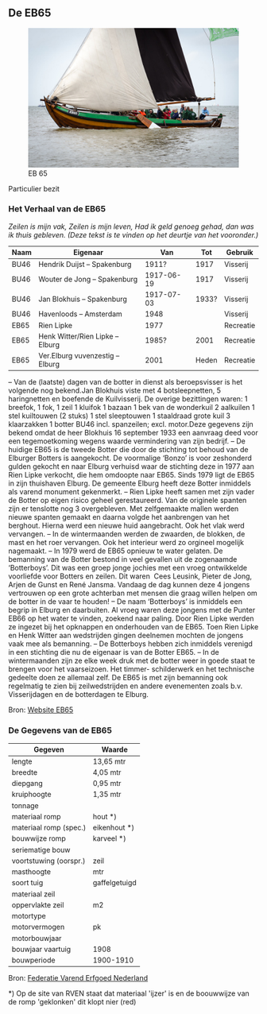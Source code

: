 ## De EB65

<figure id="foto_eb65">
    <img src="media/eb65.jpg" alt="EB 65">
    <figcaption>EB 65</figcaption>
</figure>

<aside class="note">
    Particulier bezit
</aside>

### Het Verhaal van de EB65

*Zeilen is mijn vak, Zeilen is mijn leven, Had ik geld genoeg gehad, dan was ik thuis gebleven. (Deze tekst is te vinden op het deurtje van het vooronder.)*

| Naam | Eigenaar                           | Van        | Tot      | Gebruik       |  
|------|------------------------------------|------------|----------|---------------|  
| BU46 | Hendrik Duijst – Spakenburg        | 1911?      | 1917     | Visserij      |  
| BU46 | Wouter de Jong – Spakenburg        | 1917-06-19 | 1917     | Visserij      |  
| BU46 | Jan Blokhuis – Spakenburg          | 1917-07-03 | 1933?    | Visserij      |  
| BU46 | Havenloods – Amsterdam             | 1948       |          | Visserij      |  
| EB65 | Rien Lipke                         | 1977       |          | Recreatie     |  
| EB65 | Henk Witter/Rien Lipke – Elburg    | 1985?      | 2001     | Recreatie     |  
| EB65 | Ver.Elburg vuvenzestig – Elburg    | 2001       | Heden    | Recreatie     |  


– Van de (laatste) dagen van de botter in dienst als beroepsvisser is het volgende nog bekend.Jan Blokhuis viste met 4 botsleepnetten, 5 haringnetten en boefende de Kuilvisserij. De overige bezittingen waren: 1 breefok, 1 fok, 1 zeil 1 kluifok 1 bazaan 1 bek van de wonderkuil 2 aalkuilen 1 stel kuiltouwen (2 stuks) 1 stel sleeptouwen 1 staaldraad grote kuil 3 klaarzakken 1 botter BU46 incl. spanzeilen; excl. motor.Deze gegevens zijn bekend omdat de heer Blokhuis 16 september 1933 een aanvraag deed voor een tegemoetkoming wegens waarde vermindering van zijn bedrijf.
– De huidige EB65 is de tweede Botter die door de stichting tot behoud van de Elburger Botters is aangekocht. De voormalige ‘Bonzo’ is voor zeshonderd gulden gekocht en naar Elburg verhuisd waar de stichting deze in 1977 aan Rien Lipke verkocht, die hem omdoopte naar EB65. Sinds 1979 ligt de EB65 in zijn thuishaven Elburg. De gemeente Elburg heeft deze Botter inmiddels als varend monument gekenmerkt.
– Rien Lipke heeft samen met zijn vader de Botter op eigen risico geheel gerestaureerd. Van de originele spanten zijn er tenslotte nog 3 overgebleven. Met zelfgemaakte mallen werden nieuwe spanten gemaakt en daarna volgde het aanbrengen van het berghout. Hierna werd een nieuwe huid aangebracht. Ook het vlak werd vervangen.
– In de wintermaanden werden de zwaarden, de blokken, de mast en het roer vervangen. Ook het interieur werd zo orgineel mogelijk nagemaakt.
– In 1979 werd de EB65 opnieuw te water gelaten. De bemanning van de Botter bestond in veel gevallen uit de zogenaamde ‘Botterboys’. Dit was een groep jonge jochies met een vroeg ontwikkelde voorliefde voor Botters en zeilen. Dit waren  Cees Leusink, Pieter de Jong, Arjen de Gunst en René Jansma. Vandaag de dag kunnen deze 4 jongens vertrouwen op een grote achterban met mensen die graag willen helpen om de botter in de vaar te houden!
– De naam ‘Botterboys’ is inmiddels een begrip in Elburg en daarbuiten. Al vroeg waren deze jongens met de Punter EB66 op het water te vinden, zoekend naar paling. Door Rien Lipke werden ze ingezet bij het opknappen en onderhouden van de EB65. Toen Rien Lipke en Henk Witter aan wedstrijden gingen deelnemen mochten de jongens vaak mee als bemanning.
– De Botterboys hebben zich inmiddels verenigd in een stichting die nu de eigenaar is van de Botter EB65.
– In de wintermaanden zijn ze elke week druk met de botter weer in goede staat te brengen voor het vaarseizoen. Het timmer- schilderwerk en het technische gedeelte doen ze allemaal zelf. De EB65 is met zijn bemanning ook regelmatig te zien bij zeilwedstrijden en andere evenementen zoals b.v. Visserijdagen en de botterdagen te Elburg.

Bron: [Website EB65](http://www.eb65.nl/geschiedenis/van-de-eb65/)


### De Gegevens van de EB65

| Gegeven                   | Waarde        |  
|---------------------------|---------------|   
| lengte 	                |  13,65 mtr    | 	 
| breedte 	                |   4,05 mtr    | 
| diepgang 	                |   0,95 mtr    | 		 
| kruiphoogte 	            |   1,35 mtr    | 	 
| tonnage 	                |    	        | 	
| materiaal romp 	        | hout 	*)      |  
| materiaal romp (spec.) 	| eikenhout *)  |  
| bouwwijze romp 	        | karveel *)    |  
| seriematige bouw 		    |               |  
| voortstuwing (oorspr.) 	| zeil          |   	 
| masthoogte 	            |        mtr    |
| soort tuig 	            | gaffelgetuigd |  	 
| materiaal zeil 	        |               |   	 
| oppervlakte zeil 	        |  	     m2     |
| motortype 	            |               |  	 
| motorvermogen             |  	     pk     | 
| motorbouwjaar 		    |               |  
| bouwjaar vaartuig 	    | 1908 	        |  
| bouwperiode 	            | 1900-1910	    |

Bron: [Federatie Varend Erfgoed Nederland](https://rven.info/schip.aspx?=3591)

<aside class="note">
    *) Op de site van RVEN staat dat materiaal 'ijzer' is en de boouwwijze van de romp 'geklonken' dit klopt nier (red)
</aside>



